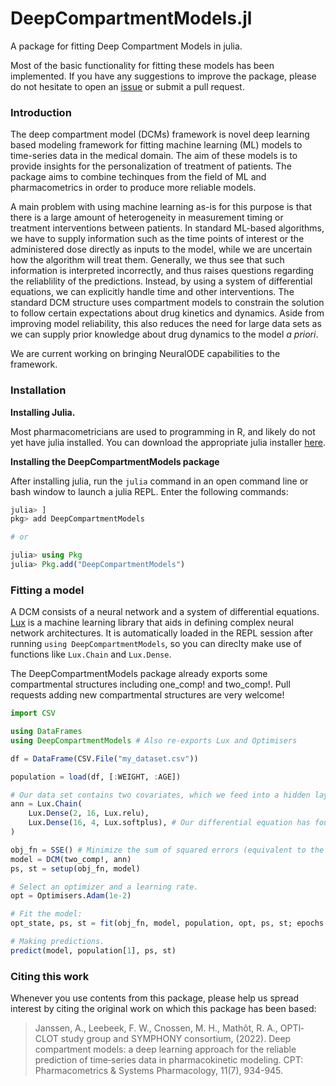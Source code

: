 # DeepCompartmentModels.jl

A package for fitting Deep Compartment Models in julia. 

Most of the basic functionality for fitting these models has been implemented. 
If you have any suggestions to improve the package, please do not hesitate to 
open an [issue](https://github.com/Janssena/DeepCompartmentModels.jl/issues/new) 
or submit a pull request. 

### Introduction

The deep compartment model (DCMs) framework is novel deep learning based 
modeling framework for fitting machine learning (ML) models to time-series data 
in the medical domain. The aim of these models is to provide insights for the 
personalization of treatment of patients. The package aims to combine techinques 
from the field of ML and pharmacometrics in order to produce more reliable models.

A main problem with using machine learning as-is for this purpose is that there 
is a large amount of heterogeneity in measurement timing or treatment 
interventions between patients. In standard ML-based algorithms, we have to 
supply information such as the time points of interest or the administered dose 
directly as inputs to the model, while we are uncertain how the algorithm will 
treat them. Generally, we thus see that such information is interpreted 
incorrectly, and thus raises questions regarding the reliablility of the 
predictions. Instead, by using a system of differential equations, we can 
explicitly handle time and other interventions. The standard DCM structure uses 
compartment models to constrain the solution to follow certain expectations 
about drug kinetics and dynamics. Aside from improving model reliability, this 
also reduces the need for large data sets as we can supply prior knowledge about 
drug dynamics to the model *a priori*.

We are current working on bringing NeuralODE capabilities to the framework.

### Installation

**Installing Julia.**

Most pharmacometricians are used to programming in R, and likely do not yet have 
julia installed. You can download the appropriate julia installer 
[here](https://julialang.org/downloads/).  


**Installing the DeepCompartmentModels package**

After installing julia, run the `julia` command in an open command line or bash 
window to launch a julia REPL. Enter the following commands:

```julia
julia> ]
pkg> add DeepCompartmentModels

# or 

julia> using Pkg
julia> Pkg.add("DeepCompartmentModels")
```

### Fitting a model

A DCM consists of a neural network and a system of differential 
equations. [Lux](https://lux.csail.mit.edu/stable/) is a machine learning 
library that aids in defining complex neural network architectures. It is 
automatically loaded in the REPL session after running 
`using DeepCompartmentModels`, so you can direclty make use of functions like 
`Lux.Chain` and `Lux.Dense`.

The DeepCompartmentModels package already exports some compartmental structures 
including one_comp! and two_comp!. Pull requests adding new compartmental 
structures are very welcome!

```julia
import CSV

using DataFrames
using DeepCompartmentModels # Also re-exports Lux and Optimisers

df = DataFrame(CSV.File("my_dataset.csv"))

population = load(df, [:WEIGHT, :AGE])

# Our data set contains two covariates, which we feed into a hidden layer with 16 neurons
ann = Lux.Chain(
    Lux.Dense(2, 16, Lux.relu), 
    Lux.Dense(16, 4, Lux.softplus), # Our differential equation has four parameters
)

obj_fn = SSE() # Minimize the sum of squared errors (equivalent to the mean squared error)
model = DCM(two_comp!, ann)
ps, st = setup(obj_fn, model)

# Select an optimizer and a learning rate.
opt = Optimisers.Adam(1e-2)

# Fit the model:
opt_state, ps, st = fit(obj_fn, model, population, opt, ps, st; epochs = 100);

# Making predictions.
predict(model, population[1], ps, st)
```

### Citing this work

Whenever you use contents from this package, please help us spread interest by 
citing the original work on which this package has been based:

> Janssen, A., Leebeek, F. W., Cnossen, M. H., Mathôt, R. A., OPTI‐CLOT study group and SYMPHONY consortium, (2022). Deep compartment models: a deep learning approach for the reliable prediction of time‐series data in pharmacokinetic modeling. CPT: Pharmacometrics & Systems Pharmacology, 11(7), 934-945.
